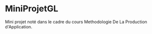 MiniProjetGL
============

Mini projet noté dans le cadre du cours Methodologie De La Production d'Application.
